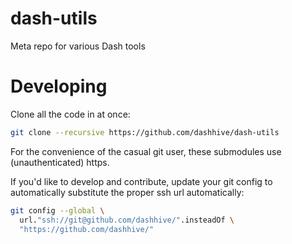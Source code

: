 # dash-utils

Meta repo for various Dash tools

# Developing

Clone all the code in at once:

```bash
git clone --recursive https://github.com/dashhive/dash-utils
```

For the convenience of the casual git user, these submodules use (unauthenticated) https.

If you'd like to develop and contribute, update your git config to automatically substitute the proper ssh url automatically:

```bash
git config --global \
  url."ssh://git@github.com/dashhive/".insteadOf \
  "https://github.com/dashhive/"
```
